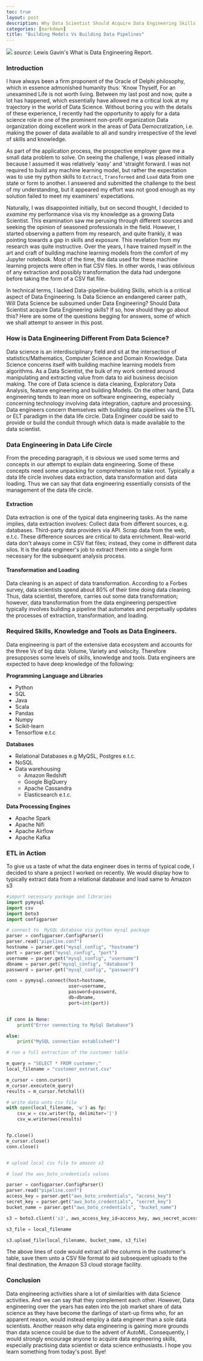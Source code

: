 ```yaml
---
toc: true
layout: post
description: Why Data Scientist Should Acquire Data Engineering Skills.
categories: [markdown]
title: "Building Models Vs Building Data Pipelines"
---
```



![](/images/circle.png)
*source*: Lewis Gavin's What is Data Engineering Report.

### Introduction
I have always been a firm proponent of the Oracle of Delphi philosophy, which in essence
admonished humanity thus: 'Know Thyself, For an unexamined Life is not worth living. Between my last post and now, quite a lot has happened, which essentially have allowed me a critical look at my trajectory in the world of Data Science.
Without boring you with the details of these experience, I recently had the opportunity to apply for a data science role in one of the prominent non-profit organization Data organization doing excellent work in the areas of Data Democratization, i.e. making the power of data available to all and sundry irrespective of the level of skills and knowledge.

As part of the application process, the prospective employer gave me a small data problem to solve. On seeing the challenge, I was pleased initially because I assumed it was relatively 'easy' and 'straight forward. I was not required to build any machine learning model, but rather the expectation was to use my python skills to `Extract`, `Transformed` and `Load` data from one state or form to another. I answered and submitted the challenge to the best of my understanding, but it appeared my effort was not good enough as my solution failed to meet my examiners' expectations.

Naturally, I was disappointed initially, but on second thought, I decided to *examine* my performance visa vis my knowledge as a growing Data Scientist. This examination saw me perusing through different sources and seeking the opinion of seasoned professionals in the field. However, I started observing a pattern from my research, and quite frankly, it was pointing towards a gap in skills and exposure. This revelation from my research was quite instructive. Over the years, I have trained myself in the art and craft of building machine learning models from the comfort of my Jupyter notebook. Most of the time, the data used for these machine learning projects were often in flat CSV files. In other words, I was oblivious of any extraction and possibly transformation the data had undergone before taking the form of a CSV flat file.

In technical terms, I lacked Data-pipeline-building Skills, which is a critical aspect of Data Engineering. Is Data Science an endangered career path, Will Data Science be subsumed under Data Engineering? Should Data Scientist acquire Data Engineering skills? If so, how should they go about this? Here are some of the questions begging for answers, some of which we shall attempt to answer in this post.



### How is Data Engineering Different From Data Science?
Data science is an interdisciplinary field and sit at the intersection of statistics/Mathematics, Computer Science and Domain Knowledge. Data Science concerns itself with building machine learning models from algorithms. As a Data Scientist, the bulk of my work centred around manipulating and extracting value from data to aid business decision making. The core of Data science is data cleaning, Exploratory Data Analysis, feature engineering and building Models.
On the other hand, Data engineering tends to lean more on software engineering, especially concerning technology involving data integration, capture and processing. Data engineers concern themselves with building data pipelines via the ETL or ELT paradigm in the data life circle. Data Engineer could be said to provide or build the conduit through which data is made available to the data scientist.

### Data Engineering in Data Life Circle
From the preceding paragraph, it is obvious we used some terms and concepts in our attempt to explain data engineering. Some of these concepts need some unpacking for comprehension to take root. Typically a data life circle involves data extraction, data transformation and data loading. Thus we can say that data engineering essentially consists of the management of the data life circle.

#### Extraction
Data extraction is one of the typical data engineering tasks. As the name implies, data extraction involves:
Collect data from different sources, e.g. databases.
Third-party data providers via API.
Scrap data from the web, e.t.c.
These difference sources are critical to data enrichment. Real-world data don't always come in CSV flat files; instead, they come in different data silos. It is the data engineer's job to extract them into a single form necessary for the subsequent analysis process.

#### Transformation and Loading
 Data cleaning is an aspect of data transformation. According to a Forbes survey, data scientists spend about 80% of their time doing data cleaning. Thus, data scientist, therefore, carries out some data transformation; however, data transformation from the data engineering perspective typically involves building a pipeline that automates and perpetually updates the processes of extraction, transformation, and loading.

 ### Required Skills, Knowledge and Tools as Data Engineers.
 Data engineering is part of the extensive data ecosystem and accounts for the three Vs of big data: Volume, Variety and velocity. Therefore presupposes some levels of skills, knowledge and tools.
 Data engineers are expected to have deep knowledge of the following:

 **Programming Language and Libraries**
 - Python
 - SQL
 - Java
 - Scala
 - Pandas
 - Numpy
 - Scikit-learn
 - Tensorflow e.t.c


 **Databases**
 - Relational Databases e.g MyQSL, Postgres e.t.c.
 - NoSQL
 - Data warehousing
   - Amazon Redshift
   - Google BigQuery
   - Apache Cassandra
   - Elasticsearch e.t.c.

**Data Processing Engines**
- Apache Spark
- Apache Nifi
- Apache Airflow
- Apache Kafka


### ETL in Action

To give us a taste of what the data engineer does in terms of typical code, I decided to share a project I worked on recently.
We would display how to typically extract data from a relational database and load same to Amazon s3
```Python
#import necessary package and libraries
import pymysql
import csv
import boto3
import configparser

# connect to  MySQL database via python mysql package
parser = configparser.ConfigParser()
parser.read("pipeline.conf")
hostname = parser.get("mysql_config", "hostname")
port = parser.get("mysql_config", "port")
username = parser.get("mysql_config", "username")
dbname = parser.get("mysql_config", "database")
password = parser.get("mysql_config", "password")

conn = pymysql.connect(host=hostname,
                       user=username,
                       password=password,
                       db=dbname,
                       port=int(port))


if conn is None:
    print("Error connecting to MySql Database")

else:
    print("MySQL connection established!")

# run a full extraction of the customer table

m_query = "SELECT * FROM customer;"
local_filename = "customer_extract.csv"

m_cursor = conn.cursor()
m_cursor.execute(m_query)
results = m_cursor.fetchall()

# write data unto csv file
with open(local_filename, 'w') as fp:
    csv_w = csv.writer(fp, delimiter='|')
    csv_w.writerows(results)


fp.close()
m_cursor.close()
conn.close()


# upload local csv file to amazon s3

# load the aws_boto_credentials values

parser = configparser.ConfigParser()
parser.read("pipeline.conf")
access_key = parser.get("aws_boto_credentials", "access_key")
secret_key = parser.get("aws_boto_credentials", "secret_key")
bucket_name = parser.get("aws_boto_credentials", "bucket_name")

s3 = boto3.client('s3', aws_access_key_id=access_key, aws_secret_access_key=secret_key)

s3_file = local_filename

s3.upload_file(local_filename, bucket_name, s3_file)
```


The above lines of code would extract all the columns in the customer's table,
save them unto a CSV file format to aid subsequent uploads to the final destination, the Amazon S3 cloud storage facility.

### Conclusion

Data engineering activities share a lot of similarities with data Science activities. And we can say that they complement each other. However, Data engineering over the years has eaten into the job market share of data science as they have become the darlings of start-up firms who, for an apparent reason, would instead employ a data engineer than a sole data scientists. Another reason why data engineering is gaining more grounds than data science could be due to the advent of AutoML. Consequently, I would strongly encourage anyone to acquire data engineering skills, especially practising data scientist or data science enthusiasts. I hope you learn something from today's post.
Bye!
